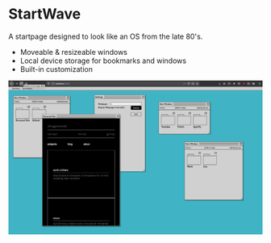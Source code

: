 # StartWave

A startpage designed to look like an OS from the late 80's.

- Moveable & resizeable windows
- Local device storage for bookmarks and windows
- Built-in customization

![StartWave Screenshot](media/screenshot.png)